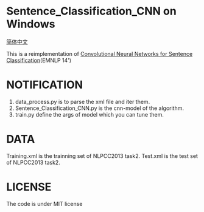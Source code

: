 # Sentence_Classification_CNN on Windows

[简体中文](/zh-hans/examples/tensorflow/Sentence_Classification_CNN/README.md)

This is a reimplementation of [Convolutional Neural Networks for Sentence Classification](http://www.aclweb.org/anthology/D14-1181)(EMNLP 14')

# NOTIFICATION

1. data_process.py is to parse the xml file and iter them.
2. Sentence_Classification_CNN.py is the cnn-model of the algorithm.
3. train.py define the args of model which you can tune them.

# DATA

Training.xml is the trainning set of NLPCC2013 task2.
Test.xml is the test set of NLPCC2013 task2.

# LICENSE

The code is under MIT license